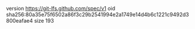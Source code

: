 version https://git-lfs.github.com/spec/v1
oid sha256:80a35e75f6502a86f3c29b2541994e2a1749e14d4b6c1221c9492d3800eafae4
size 193
